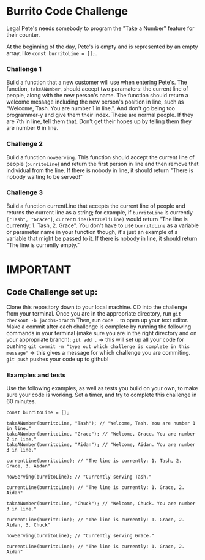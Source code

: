 # Burrito Code Challenge

Legal Pete's needs somebody to program the "Take a Number" feature for their counter.

At the beginning of the day, Pete's is empty and is represented by an empty array, like `const burritoLine = [];`. 

### Challenge 1
Build a function that a new customer will use when entering Pete's. The function, `takeANumber`, should accept two paramaters: the current line of people, along with the new person's name. The function should return a welcome message including the new person's position in line, such as "Welcome, Tash. You are number 1 in line.". And don't go being too programmer-y and give them their index. These are normal people. If they are 7th in line, tell them that. Don't get their hopes up by telling them they are number 6 in line.

### Challenge 2
Build a function `nowServing`. This function should accept the current line of people (`burritoLine`) and return the first person in line and then remove that individual from the line. If there is nobody in line, it should return "There is nobody waiting to be served!"

### Challenge 3
Build a function currentLine that accepts the current line of people and returns the current line as a string; for example, if `burritoLine` is currently `["Tash", "Grace"]`, `currentLine(katzDeliLine)` would return "The line is currently: 1. Tash, 2. Grace". You don't have to use `burritoLine` as a variable or parameter name in your function though, it's just an example of a variable that might be passed to it. If there is nobody in line, it should return "The line is currently empty."

# IMPORTANT 

## Code Challenge set up:
Clone this repository down to your local machine.
CD into the challenge from your terminal.
Once you are in the appropriate directory, run `git checkout -b jacobs-branch`
Then, run `code .` to open up your text editor. 
Make a commit after each challenge is complete by running the following commands in your terminal (make sure you are in the right directory and on your appropriate branch):
`git add .` => this will set up all your code for pushing
`git commit -m "type out which challenge is complete in this message"` => this gives a message for which challenge you are commiting.
`git push` pushes your code up to github!


### Examples and tests
Use the following examples, as well as tests you build on your own, to make sure your code is working. Set a timer, and try to complete this challenge in 60 minutes.

```
const burritoLine = [];

takeANumber(burritoLine, "Tash"); // "Welcome, Tash. You are number 1 in line."
takeANumber(burritoLine, "Grace"); // "Welcome, Grace. You are number 2 in line."
takeANumber(burritoLine, "Aidan"); // "Welcome, Aidan. You are number 3 in line."

currentLine(burritoLine); // "The line is currently: 1. Tash, 2. Grace, 3. Aidan"

nowServing(burritoLine); // "Currently serving Tash."

currentLine(burritoLine); // "The line is currently: 1. Grace, 2. Aidan"

takeANumber(burritoLine, "Chuck"); // "Welcome, Chuck. You are number 3 in line."

currentLine(burritoLine); // "The line is currently: 1. Grace, 2. Aidan, 3. Chuck"

nowServing(burritoLine); // "Currently serving Grace."

currentLine(burritoLine); // "The line is currently: 1. Grace, 2. Aidan"
```